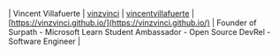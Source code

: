 | Vincent Villafuerte | [vinzvinci](https://github.com/vinzvinci) | [vincentvillafuerte](https://www.linkedin.com/in/vincentvillafuerte) | [https://vinzvinci.github.io/](https://vinzvinci.github.io/) | Founder of Surpath - Microsoft Learn Student Ambassador - Open Source DevRel - Software Engineer |
